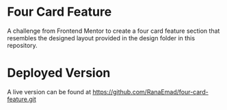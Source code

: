 # Four Card Feature

A challenge from Frontend Mentor to create a four card feature section that resembles the designed layout provided in the design folder in this repository.

# Deployed Version

A live version can be found at https://github.com/RanaEmad/four-card-feature.git

